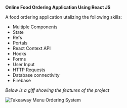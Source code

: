 **Online Food Ordering Application Using React JS**

A food ordering application utalizing the following skills:
* Multiple Components
* State
* Refs
* Portals
* React Context API
* Hooks
* Forms
* User Input
* HTTP Requests
* Database connectivity
* Firebase

*Below is a giff showing the features of the project*

![Takeaway Menu Ordering System](https://user-images.githubusercontent.com/76181662/172060655-28c9a6dc-2d1c-40f4-ab0b-4327d63c9836.gif)
